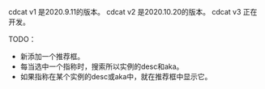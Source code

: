 cdcat v1 是2020.9.11的版本。
cdcat v2 是2020.10.20的版本。
cdcat v3 正在开发。


TODO：
- 新添加一个推荐框。
- 每当选中一个指称时，搜索所以实例的desc和aka。
- 如果指称在某个实例的desc或aka中，就在推荐框中显示它。
